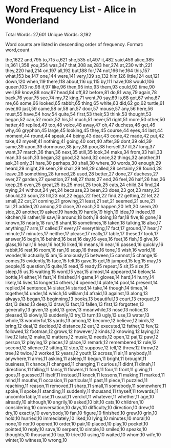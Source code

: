 # Word Frequency List - Alice in Wonderland

Total Words: 27,601
Unique Words: 3,192

Word counts are listed in descending order of frequency.
Format: word,count

the,1622
and,795
to,715
a,621
she,535
of,497
it,482
said,459
alice,385
in,361
i,358
you,354
was,347
that,308
as,283
her,274
at,230
with,221
they,220
had,214
on,197
all,192
but,188
for,174
not,166
he,164
this,157
what,153
be,147
one,144
were,141
very,139
so,132
him,126
little,124
out,121
down,120
when,119
there,118
about,116
up,115
by,111
have,108
would,106
queen,103
no,98
if,97
like,96
then,95
into,93
them,93
could,92
time,90
well,89
know,88
now,87
head,84
off,82
before,81
do,81
way,79
again,78
back,76
your,75
see,74
my,72
king,71
went,70
say,69
is,68
got,67
who,67
me,66
some,66
looked,65
rabbit,65
thing,65
white,63
did,62
go,62
turtle,61
over,60
just,59
came,58
or,58
an,57
door,57
mouse,57
any,56
here,56
must,55
have,54
how,54
quite,54
first,53
their,53
think,53
thought,53
began,52
can,52
mock,52
his,51
much,51
never,51
right,51
more,50
other,50
hatter,49
replied,49
too,48
voice,48
away,47
oh,47
duchess,46
get,46
why,46
gryphon,45
large,45
looking,45
they,45
course,44
eyes,44
last,44
moment,44
round,44
speak,44
being,43
dear,43
come,42
made,42
put,42
take,42
myself,41
nothing,41
going,40
sort,40
after,39
dont,39
old,39
same,39
upon,39
dormouse,38
jury,38
poor,38
herself,37
ill,37
long,37
want,37
march,36
than,36
next,35
still,35
look,34
make,34
from,33
hall,33
man,33
such,33
began,32
good,32
hand,32
once,32
things,32
another,31
ask,31
only,31
hare,30
perhaps,30
shall,30
where,30
words,30
enough,29
heard,29
might,29
seen,29
shall,29
tell,29
called,28
certainly,28
found,28
leave,28
something,28
turned,28
used,28
better,27
done,27
duchess,27
ever,27
garden,27
question,27
tell,27
thats,27
end,26
feel,26
half,26
has,26
keep,26
even,25
great,25
its,25
most,25
took,25
cats,24
child,24
find,24
trying,24
without,24
yet,24
because,23
been,23
does,23
got,23
mary,23
should,23
soon,23
till,23
eat,22
eggs,22
feet,22
find,22
getting,22
let,22
small,22
cat,21
coming,21
growing,21
least,21
set,21
seemed,21
sure,21
tail,21
added,20
among,20
close,20
each,20
happen,20
left,20
seem,20
side,20
another,19
asked,19
hands,19
hardly,19
high,19
idea,19
indeed,19
kitchen,19
rather,19
saw,19
around,18
both,18
doing,18
far,18
five,18
gone,18
known,18
nearly,18
run,18
shant,18
sometimes,18
taken,18
talking,18
also,17
anything,17
arm,17
called,17
every,17
everything,17
fact,17
ground,17
hear,17
minute,17
minutes,17
neither,17
please,17
really,17
table,17
these,17
took,17
answer,16
begin,16
behind,16
best,16
day,16
eyes,16
feet,16
fish,16
give,16
glass,16
hair,16
hear,16
hot,16
liked,16
means,16
near,16
passed,16
quickly,16
rabbit,16
rest,16
room,16
ran,16
soup,16
three,16
tone,16
wish,16
world,16
wonder,16
actually,15
am,15
anxiously,15
between,15
cannot,15
change,15
comes,15
evidently,15
face,15
felt,15
gave,15
get,15
jumped,15
leg,15
may,15
people,15
question,15
quite,15
read,15
ready,15
repeat,15
sit,15
size,15
sleep,15
us,15
waiting,15
word,15
year,15
almost,14
appeared,14
below,14
bottle,14
either,14
fast,14
finished,14
game,14
gloves,14
hard,14
hurry,14
likely,14
lives,14
longer,14
others,14
opened,14
plate,14
pool,14
present,14
replied,14
sentence,14
sister,14
started,14
take,14
though,14
times,14
together,14
under,14
which,14
william,14
afraid,13
against,13
along,13
always,13
began,13
beginning,13
books,13
beautiful,13
court,13
croquet,13
dat,13
dead,13
deep,13
draw,13
fact,13
fallen,13
first,13
forgotten,13
generally,13
given,13
gold,13
grew,13
meanwhile,13
nose,13
notice,13
pleased,13
slowly,13
suddenly,13
try,13
turn,13
ugly,13
use,13
water,13
whole,13
wonderful,13
yards,13
among,12
become,12
believe,12
birds,12
bring,12
deal,12
decided,12
distance,12
eat,12
executed,12
father,12
few,12
followed,12
footman,12
grows,12
however,12
kinds,12
knowing,12
laying,12
live,12
late,12
make,12
matters,12
music,12
needs,12
open,12
pai,12
paw,12
person,12
playing,12
places,12
place,12
remark,12
remembered,12
rule,12
second,12
silence,12
sitting,12
stop,12
suppose,12
tell,12
threw,12
throw,12
tree,12
twice,12
worked,12
years,12
youth,12
across,11
air,11
anybody,11
anywhere,11
arms,11
asking,11
asleep,11
begun,11
bright,11
brought,11
business,11
chance,11
changed,11
changing,11
curious,11
didnt,11
dinah,11
directions,11
falling,11
fancy,11
flowers,11
fond,11
four,11
front,11
giving,11
goes,11
guessed,11
itself,11
instead,11
knock,11
lessons,11
making,11
marked,11
mind,11
mouths,11
occasion,11
particular,11
past,11
piece,11
puzzled,11
reaching,11
reason,11
removed,11
sharp,11
small,11
somebody,11
somewhere,11
spoke,11
spoke,11
standing,11
suddenly,11
thousand,11
thyself,11
towards,11
uncomfortably,11
use,11
usual,11
verdict,11
whatever,11
whether,11
age,10
already,10
although,10
angrily,10
asked,10
bit,10
cats,10
children,10
considering,10
conversation,10
days,10
difficulty,10
direction,10
drew,10
dry,10
exactly,10
everybody,10
fan,10
figure,10
finished,10
grew,10
grin,10
hold,10
hurried,10
immediately,10
liked,10
lying,10
minutes,10
moral,10
none,10
nor,10
opened,10
order,10
pair,10
placed,10
play,10
pocket,10
pointed,10
reply,10
save,10
serpent,10
simple,10
smiled,10
speaks,10
thoughts,10
thousand,10
top,10
tried,10
using,10
waited,10
whom,10
wife,10
winter,10
witness,10
wrong,10